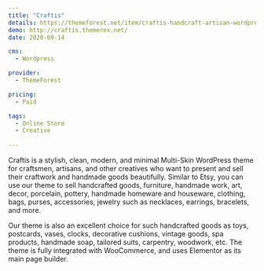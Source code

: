 ```yaml
---
title: "Craftis"
details: https://themeforest.net/item/craftis-handcraft-artisan-wordpress-theme/26530781
demo: http://craftis.themerex.net/
date: 2020-09-14

cms: 
  - Wordpress

provider: 
  - ThemeForest

pricing:
  - Paid

tags:
  - Online Store
  - Creative
  
---
```


Craftis is a stylish, clean, modern, and minimal Multi-Skin WordPress theme for craftsmen, artisans, and other creatives who want to present and sell their craftwork and handmade goods beautifully. Similar to Etsy, you can use our theme to sell handcrafted goods, furniture, handmade work, art, decor, porcelain, pottery, handmade homeware and houseware, clothing, bags, purses, accessories, jewelry such as necklaces, earrings, bracelets, and more.

Our theme is also an excellent choice for such handcrafted goods as toys, postcards, vases, clocks, decorative cushions, vintage goods, spa products, handmade soap, tailored suits, carpentry, woodwork, etc. The theme is fully integrated with WooCommerce, and uses Elementor as its main page builder. 